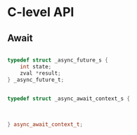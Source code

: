 # C-level API

## Await

```c++

typedef struct _async_future_s {
    int state;
    zval *result;
} _async_future_t;

```

```c++

typedef struct _async_await_context_s {
    
    
    
} async_await_context_t;

```